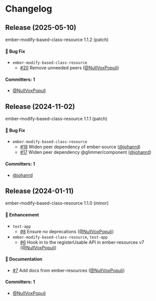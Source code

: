 # Changelog
## Release (2025-05-10)

ember-modify-based-class-resource 1.1.2 (patch)

#### :bug: Bug Fix
* `ember-modify-based-class-resource`
  * [#20](https://github.com/NullVoxPopuli/ember-modify-based-class-resource/pull/20) Remove unneeded peers ([@NullVoxPopuli](https://github.com/NullVoxPopuli))

#### Committers: 1
- [@NullVoxPopuli](https://github.com/NullVoxPopuli)
## Release (2024-11-02)

ember-modify-based-class-resource 1.1.1 (patch)

#### :bug: Bug Fix
* `ember-modify-based-class-resource`
  * [#18](https://github.com/NullVoxPopuli/ember-modify-based-class-resource/pull/18) Widen peer dependency of ember-source ([@johanrd](https://github.com/johanrd))
  * [#17](https://github.com/NullVoxPopuli/ember-modify-based-class-resource/pull/17) Widen peer dependency @glimmer/component ([@johanrd](https://github.com/johanrd))

#### Committers: 1
- [@johanrd](https://github.com/johanrd)
## Release (2024-01-11)

ember-modify-based-class-resource 1.1.0 (minor)

#### :rocket: Enhancement
* `test-app`
  * [#8](https://github.com/NullVoxPopuli/ember-modify-based-class-resource/pull/8) Ensure no deprecations ([@NullVoxPopuli](https://github.com/NullVoxPopuli))
* `ember-modify-based-class-resource`, `test-app`
  * [#6](https://github.com/NullVoxPopuli/ember-modify-based-class-resource/pull/6) Hook in to the registerUsable API in ember-resources v7 ([@NullVoxPopuli](https://github.com/NullVoxPopuli))

#### :memo: Documentation
* [#7](https://github.com/NullVoxPopuli/ember-modify-based-class-resource/pull/7) Add docs from ember-resources ([@NullVoxPopuli](https://github.com/NullVoxPopuli))

#### Committers: 1
- [@NullVoxPopuli](https://github.com/NullVoxPopuli)




